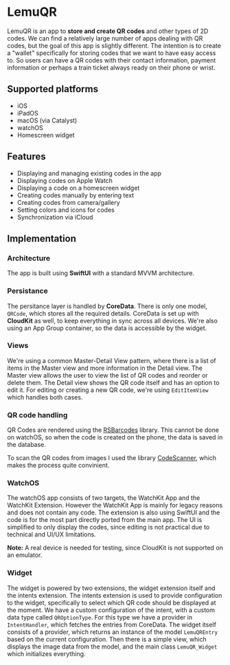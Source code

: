 # LemuQR

LemuQR is an app to **store and create QR codes** and other types of 2D codes. 
We can find a relatively large number of apps dealing with QR codes, but the goal of this app is slightly different.
The intention is to create a "wallet" specifically for storing codes that we want to have easy access to. 
So users can have a QR codes with their contact information, payment information or perhaps a train ticket always ready on their phone or wrist. 

## Supported platforms 
- iOS
- iPadOS
- macOS (via Catalyst)
- watchOS
- Homescreen widget

## Features
- Displaying and managing existing codes in the app
- Displaying codes on Apple Watch
- Displaying a code on a homescreen widget
- Creating codes manually by entering text
- Creating codes from camera/gallery
- Setting colors and icons for codes
- Synchronization via iCloud

## Implementation

### Architecture
The app is built using **SwiftUI** with a standard MVVM architecture. 

### Persistance
The persitance layer is handled by **CoreData**. There is only one model, `QRCode`, which stores all the required details. 
CoreData is set up with **CloudKit** as well, to keep everything in sync across all devices. 
We're also using an App Group container, so the data is accessible by the widget.

### Views

We're using a common Master-Detail View pattern, where there is a list of items in the Master view and more information in the Detail view. 
The Master view allows the user to view the list of QR codes and reorder or delete them. 
The Detail view shows the QR code itself and has an option to edit it. 
For editing or creating a new QR code, we're using `EditItemView` which handles both cases. 

### QR code handling

QR Codes are rendered using the [RSBarcodes](https://github.com/yeahdongcn/RSBarcodes_Swift) library. 
This cannot be done on watchOS, so when the code is created on the phone, the data is saved in the database.

To scan the QR codes from images I used the library [CodeScanner](https://github.com/twostraws/CodeScanner), which makes the process quite convinient.

### WatchOS

The watchOS app consists of two targets, the WatchKit App and the WatchKit Extension.
However the WatchKit App is mainly for legacy reasons and does not contain any code. 
The extension is also using SwiftUI and the code is for the most part directly ported from the main app. 
The UI is simplified to only display the codes, since editing is not practical due to technical and UI/UX limitations.

**Note:** A real device is needed for testing, since CloudKit is not supported on an emulator.

### Widget

The widget is powered by two extensions, the widget extension itself and the intents extension. 
The intents extension is used to provide configuration to the widget, specifically to select which QR code should be displayed at the moment. 
We have a custom configuration of the intent, with a custom data type called `QROptionType`. 
For this type we have a provider in `IntentHandler`, which fetches the entries from CoreData.
The widget itself consists of a provider, which returns an instance of the model `LemuQREntry` based on the current configuration. 
Then there is a simple view, which displays the image data from the model, and the main class `LemuQR_Widget` which initializes everything. 
